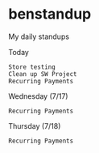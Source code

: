 # benstandup
My daily standups

Today
    
    Store testing
    Clean up SW Project
    Recurring Payments
    
Wednesday (7/17)
    
    Recurring Payments

Thursday (7/18)

    Recurring Payments

